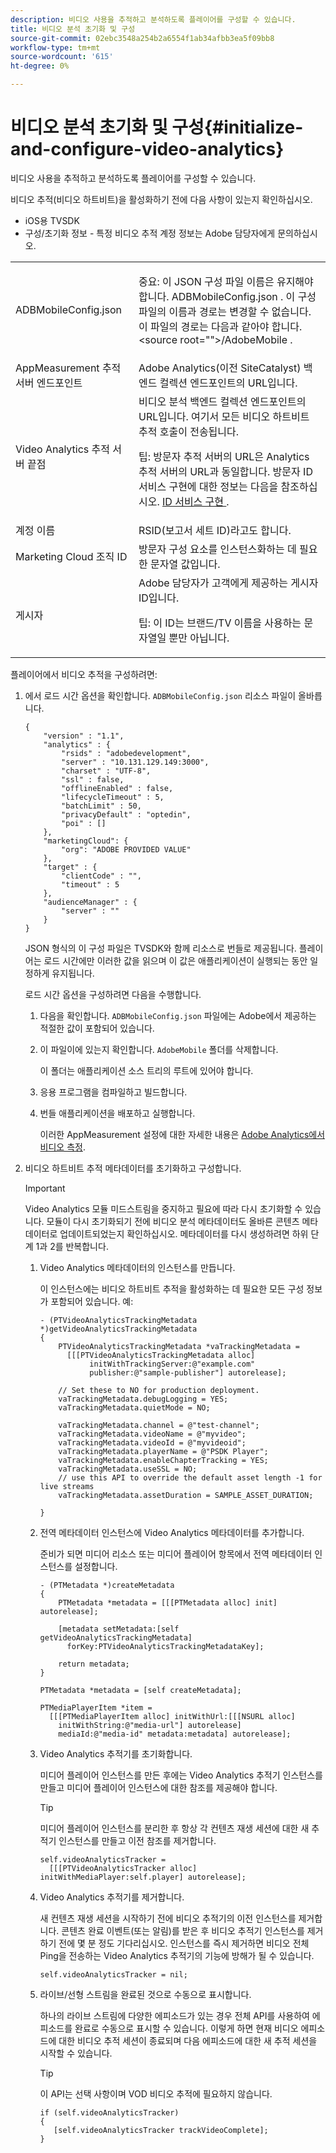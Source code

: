 ```yaml
---
description: 비디오 사용을 추적하고 분석하도록 플레이어를 구성할 수 있습니다.
title: 비디오 분석 초기화 및 구성
source-git-commit: 02ebc3548a254b2a6554f1ab34afbb3ea5f09bb8
workflow-type: tm+mt
source-wordcount: '615'
ht-degree: 0%

---
```


# 비디오 분석 초기화 및 구성{#initialize-and-configure-video-analytics}

비디오 사용을 추적하고 분석하도록 플레이어를 구성할 수 있습니다.

비디오 추적(비디오 하트비트)을 활성화하기 전에 다음 사항이 있는지 확인하십시오.

* iOS용 TVSDK
* 구성/초기화 정보 - 특정 비디오 추적 계정 정보는 Adobe 담당자에게 문의하십시오.

<table id="table_3565328ABBEE4605A92EAE1ADE5D6F84"> 
 <tbody> 
  <tr> 
   <td colname="col1"> <span class="filepath"> ADBMobileConfig.json </span> </td> 
   <td colname="col2"> <p>중요: 이 JSON 구성 파일 이름은 유지해야 합니다. <span class="codeph"> ADBMobileConfig.json </span>. 이 구성 파일의 이름과 경로는 변경할 수 없습니다. 이 파일의 경로는 다음과 같아야 합니다. <span class="codeph"> &lt;source root=""&gt;/AdobeMobile </span>. </p> </td> 
  </tr> 
  <tr> 
   <td colname="col1"> <span class="codeph"> AppMeasurement </span> 추적 서버 엔드포인트 </td> 
   <td colname="col2"> Adobe Analytics(이전 SiteCatalyst) 백엔드 컬렉션 엔드포인트의 URL입니다. </td> 
  </tr> 
  <tr> 
   <td colname="col1"> Video Analytics 추적 서버 끝점 </td> 
   <td colname="col2"> 비디오 분석 백엔드 컬렉션 엔드포인트의 URL입니다. 여기서 모든 비디오 하트비트 추적 호출이 전송됩니다. <p>팁: 방문자 추적 서버의 URL은 Analytics 추적 서버의 URL과 동일합니다. 방문자 ID 서비스 구현에 대한 정보는 다음을 참조하십시오. <a href="https://experienceleague.adobe.com/docs/id-service/using/implementation/setup-target.html?lang=en" format="html" scope="external"> ID 서비스 구현 </a>. </p> </td> 
  </tr> 
  <tr> 
   <td colname="col1"> 계정 이름 </td> 
   <td colname="col2"> RSID(보고서 세트 ID)라고도 합니다. </td> 
  </tr> 
  <tr> 
   <td colname="col1"> Marketing Cloud 조직 ID </td> 
   <td colname="col2"> 방문자 구성 요소를 인스턴스화하는 데 필요한 문자열 값입니다. </td> 
  </tr> 
  <tr> 
   <td colname="col1"> 게시자 </td> 
   <td colname="col2"> Adobe 담당자가 고객에게 제공하는 게시자 ID입니다. <p>팁: 이 ID는 브랜드/TV 이름을 사용하는 문자열일 뿐만 아닙니다. </p> </td> 
  </tr> 
 </tbody> 
</table>

플레이어에서 비디오 추적을 구성하려면:

1. 에서 로드 시간 옵션을 확인합니다. `ADBMobileConfig.json` 리소스 파일이 올바릅니다.

   ```
   { 
       "version" : "1.1", 
       "analytics" : { 
           "rsids" : "adobedevelopment", 
           "server" : "10.131.129.149:3000", 
           "charset" : "UTF-8", 
           "ssl" : false, 
           "offlineEnabled" : false, 
           "lifecycleTimeout" : 5, 
           "batchLimit" : 50, 
           "privacyDefault" : "optedin", 
           "poi" : [] 
       }, 
       "marketingCloud": { 
           "org": "ADOBE PROVIDED VALUE"  
       }, 
       "target" : { 
           "clientCode" : "", 
           "timeout" : 5 
       }, 
       "audienceManager" : { 
           "server" : "" 
       } 
   }
   ```

   JSON 형식의 이 구성 파일은 TVSDK와 함께 리소스로 번들로 제공됩니다. 플레이어는 로드 시간에만 이러한 값을 읽으며 이 값은 애플리케이션이 실행되는 동안 일정하게 유지됩니다.

   로드 시간 옵션을 구성하려면 다음을 수행합니다.

   1. 다음을 확인합니다. `ADBMobileConfig.json` 파일에는 Adobe에서 제공하는 적절한 값이 포함되어 있습니다.
   1. 이 파일이에 있는지 확인합니다. `AdobeMobile` 폴더를 삭제합니다.

      이 폴더는 애플리케이션 소스 트리의 루트에 있어야 합니다.
   1. 응용 프로그램을 컴파일하고 빌드합니다.
   1. 번들 애플리케이션을 배포하고 실행합니다.

      이러한 AppMeasurement 설정에 대한 자세한 내용은 [Adobe Analytics에서 비디오 측정](https://experienceleague.adobe.com/docs/media-analytics/using/media-overview.html?lang=en).
1. 비디오 하트비트 추적 메타데이터를 초기화하고 구성합니다.

   >[!IMPORTANT]
   >
   >Video Analytics 모듈 미드스트림을 중지하고 필요에 따라 다시 초기화할 수 있습니다. 모듈이 다시 초기화되기 전에 비디오 분석 메타데이터도 올바른 콘텐츠 메타데이터로 업데이트되었는지 확인하십시오. 메타데이터를 다시 생성하려면 하위 단계 1과 2를 반복합니다.

   1. Video Analytics 메타데이터의 인스턴스를 만듭니다.

      이 인스턴스에는 비디오 하트비트 추적을 활성화하는 데 필요한 모든 구성 정보가 포함되어 있습니다. 예:

      ```
      - (PTVideoAnalyticsTrackingMetadata *)getVideoAnalyticsTrackingMetadata 
      { 
          PTVideoAnalyticsTrackingMetadata *vaTrackingMetadata =  
            [[[PTVideoAnalyticsTrackingMetadata alloc]  
                 initWithTrackingServer:@"example.com" 
                 publisher:@"sample-publisher"] autorelease]; 
      
          // Set these to NO for production deployment. 
          vaTrackingMetadata.debugLogging = YES;  
          vaTrackingMetadata.quietMode = NO; 
      
          vaTrackingMetadata.channel = @"test-channel"; 
          vaTrackingMetadata.videoName = @"myvideo"; 
          vaTrackingMetadata.videoId = @"myvideoid"; 
          vaTrackingMetadata.playerName = @"PSDK Player"; 
          vaTrackingMetadata.enableChapterTracking = YES; 
          vaTrackingMetadata.useSSL = NO; 
          // use this API to override the default asset length -1 for live streams 
          vaTrackingMetadata.assetDuration = SAMPLE_ASSET_DURATION; 
      
      }
      ```

   1. 전역 메타데이터 인스턴스에 Video Analytics 메타데이터를 추가합니다.

      준비가 되면 미디어 리소스 또는 미디어 플레이어 항목에서 전역 메타데이터 인스턴스를 설정합니다.

      ```
      - (PTMetadata *)createMetadata 
      { 
          PTMetadata *metadata = [[[PTMetadata alloc] init] autorelease]; 
      
          [metadata setMetadata:[self getVideoAnalyticsTrackingMetadata]  
            forKey:PTVideoAnalyticsTrackingMetadataKey]; 
      
          return metadata; 
      } 
      
      PTMetadata *metadata = [self createMetadata]; 
      
      PTMediaPlayerItem *item =  
        [[[PTMediaPlayerItem alloc] initWithUrl:[[[NSURL alloc]  
          initWithString:@"media-url"] autorelease] 
          mediaId:@"media-id" metadata:metadata] autorelease];
      ```

   1. Video Analytics 추적기를 초기화합니다.

      미디어 플레이어 인스턴스를 만든 후에는 Video Analytics 추적기 인스턴스를 만들고 미디어 플레이어 인스턴스에 대한 참조를 제공해야 합니다.

      >[!TIP]
      >
      >미디어 플레이어 인스턴스를 분리한 후 항상 각 컨텐츠 재생 세션에 대한 새 추적기 인스턴스를 만들고 이전 참조를 제거합니다.

      ```
      self.videoAnalyticsTracker =  
        [[[PTVideoAnalyticsTracker alloc] initWithMediaPlayer:self.player] autorelease];
      ```

   1. Video Analytics 추적기를 제거합니다.

      새 컨텐츠 재생 세션을 시작하기 전에 비디오 추적기의 이전 인스턴스를 제거합니다. 콘텐츠 완료 이벤트(또는 알림)를 받은 후 비디오 추적기 인스턴스를 제거하기 전에 몇 분 정도 기다리십시오. 인스턴스를 즉시 제거하면 비디오 전체 Ping을 전송하는 Video Analytics 추적기의 기능에 방해가 될 수 있습니다.

      ```
      self.videoAnalyticsTracker = nil;
      ```

   1. 라이브/선형 스트림을 완료된 것으로 수동으로 표시합니다.

      하나의 라이브 스트림에 다양한 에피소드가 있는 경우 전체 API를 사용하여 에피소드를 완료로 수동으로 표시할 수 있습니다. 이렇게 하면 현재 비디오 에피소드에 대한 비디오 추적 세션이 종료되며 다음 에피소드에 대한 새 추적 세션을 시작할 수 있습니다.

      >[!TIP]
      >
      >이 API는 선택 사항이며 VOD 비디오 추적에 필요하지 않습니다.

      ```
      if (self.videoAnalyticsTracker) 
      { 
         [self.videoAnalyticsTracker trackVideoComplete];   
      }
      ```
